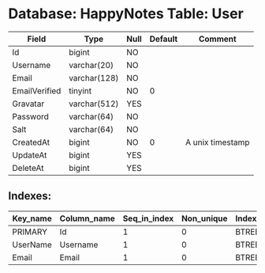 # Database: HappyNotes Table: User

 Field         | Type         | Null | Default | Comment
---------------|--------------|------|---------|------------------
 Id            | bigint       | NO   |         |
 Username      | varchar(20)  | NO   |         |
 Email         | varchar(128) | NO   |         |
 EmailVerified | tinyint      | NO   | 0       |
 Gravatar      | varchar(512) | YES  |         |
 Password      | varchar(64)  | NO   |         |
 Salt          | varchar(64)  | NO   |         |
 CreatedAt     | bigint       | NO   | 0       | A unix timestamp
 UpdateAt      | bigint       | YES  |         |
 DeleteAt      | bigint       | YES  |         |

## Indexes: 

 Key_name | Column_name | Seq_in_index | Non_unique | Index_type | Visible
----------|-------------|--------------|------------|------------|---------
 PRIMARY  | Id          |            1 |          0 | BTREE      | YES
 UserName | Username    |            1 |          0 | BTREE      | YES
 Email    | Email       |            1 |          0 | BTREE      | YES

